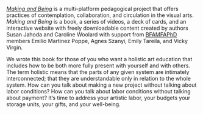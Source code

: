 [_Making and Being_](https://squareup.com/store/makingandbeing) is a multi-platform pedagogical project that offers practices of contemplation, collaboration, and circulation in the visual arts. _Making and Being_ is a book, a series of videos, a deck of cards, and an interactive website with freely downloadable content created by authors Susan Jahoda and Caroline Woolard with support from [BFAMFAPhD](http://bfamfaphd.com) members Emilio Martinez Poppe, Agnes Szanyi, Emily Tareila, and Vicky Virgin.

We wrote this book for those of you who want a holistic art education that includes how to be both more fully present with yourself and with others. The term holistic means that the parts of any given system are intimately interconnected; that they are understandable only in relation to the whole system. How can you talk about making a new project without talking about labor conditions? How can you talk about labor conditions without talking about payment? It’s time to address your artistic labor, your budgets your storage units, your gifts, and your well-being.
